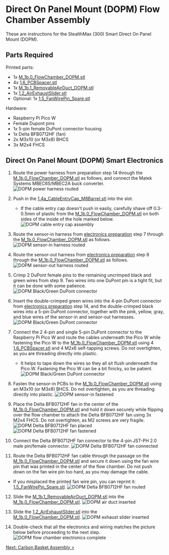# Direct On Panel Mount (DOPM) Flow Chamber Assembly

These are instructions for the StealthMax (300) Smart Direct On Panel Mount (DOPM).

## Parts Required

Printed parts:
- 1x [M_1b.0_FlowChamber_DOPM.stl](/STLs/1_FlowChamber/1b_DirectOnPanelMount/StealthMax/M_1b.0_FlowChamber_DOPM.stl)
- 4x [1.6_PCBSpacer.stl](/STLs/1_FlowChamber/1.6_PCBSpacer.stl)
- 1x [M_1b.1_RemovableAirDuct_DOPM.stl](/STLs/1_FlowChamber/1b_DirectOnPanelMount/StealthMax/M_1b.1_RemovableAirDuct_DOPM.stl)
- 1x [1.2_AirExhaustSlider.stl](/STLs/1_FlowChamber/1.2_AirExhaustSlider.stl)
- Optional: 1x [1.5_FanWirePin_Spare.stl](/STLs/1_FlowChamber/1.5_FanWirePin_Spare.stl)

Hardware:
- Raspberry Pi Pico W
- Female Dupont pins
- 1x 5-pin female DuPont connector housing
- 1x Delta BFB0712HF (fan)
- 2x M3x10 (or M3x8) BHCS
- 3x M2x4 FHCS

## Direct On Panel Mount (DOPM) Smart Electronics

1. Route the power harness from preparation step 14 through the [M_1b.0_FlowChamber_DOPM.stl](/STLs/1_FlowChamber/1b_DirectOnPanelMount/StealthMax/M_1b.0_FlowChamber_DOPM.stl) as follows, and connect the Matek Systems MBEC6S/MBEC2A buck converter.
![DOPM power harness routed](/assets/docs/dopm_flowchamber_power_harness_routed.png)

2. Push in the [1.4a_CableEntryCap_M8Barrel.stl](/STLs/1_FlowChamber/1.4a_CableEntryCap_M8Barrel.stl) into the slot.
   - If the cable entry cap doesn't push in easily, carefully shave off 0.3-0.5mm of plastic from the [M_1b.0_FlowChamber_DOPM.stl](/STLs/1_FlowChamber/1b_DirectOnPanelMount/StealthMax/M_1b.0_FlowChamber_DOPM.stl) on both sides of the inside of the hole marked below.
![DOPM cable entry cap assembly](/assets/docs/dopm_flowchamber_cable_entry_cap_assembly.png)

3. Route the sensor-in harness from [electronics preparation](/Docs/DOPM_Electronics_Preparation.md) step 7 through the [M_1b.0_FlowChamber_DOPM.stl](/STLs/1_FlowChamber/1b_DirectOnPanelMount/StealthMax/M_1b.0_FlowChamber_DOPM.stl) as follows.
![DOPM sensor-in harness routed](/assets/docs/dopm_flowchamber_sensor_in_routed.png)

4. Route the sensor-out harness from [electronics preparation](/Docs/DOPM_Electronics_Preparation.md) step 8 through the [M_1b.0_FlowChamber_DOPM.stl](/STLs/1_FlowChamber/1b_DirectOnPanelMount/StealthMax/M_1b.0_FlowChamber_DOPM.stl) as follows.
![DOPM sensor-out harness routed](/assets/docs/dopm_flowchamber_sensor_out_routed.png)

5. Crimp 2 DuPont female pins to the remaining uncrimped black and green wires from step 9. Two wires into one DuPont pin is a tight fit, but it can be done with some patience.
![DOPM Black/Green DuPont connector](/assets/docs/dopm_flowchamber_electronics_bg_double_dupont.png)

6. Insert the double-crimped green wires into the 4-pin DuPont connector from [electronics preparation](/Docs/DOPM_Electronics_Preparation.md) step 14, and the double-crimped black wires into a 5-pin DuPont connector, together with the pink, yellow, gray, and blue wires of the sensor-in and sensor-out harnesses.
![DOPM Black/Green DuPont connector](/assets/docs/dopm_flowchamber_electronics_bg_double_dupont_inserted.png)

7. Connect the 2 4-pin and single 5-pin DuPont connector to the Raspberry Pi Pico W and route the cables underneath the Pico W while fastening the Pico W to the [M_1b.0_FlowChamber_DOPM.stl](/STLs/1_FlowChamber/1b_DirectOnPanelMount/StealthMax/M_1b.0_FlowChamber_DOPM.stl) using 4 [1.6_PCBSpacer.stl](/STLs/1_FlowChamber/1.6_PCBSpacer.stl) and 4 M2x6 self-tapping screws. Do not overtighten, as you are threading directly into plastic.
   - It helps to tape down the wires so they all sit flush underneath the Pico W. Fastening the Pico W can be a bit finicky, so be patient.
![DOPM Black/Green DuPont connector](/assets/docs/dopm_flowchamber_pico_connected.png)

8. Fasten the sensor-in PCBs to the [M_1b.0_FlowChamber_DOPM.stl](/STLs/1_FlowChamber/1b_DirectOnPanelMount/StealthMax/M_1b.0_FlowChamber_DOPM.stl) using an M3x10 (or M3x8) BHCS. Do not overtighten, as you are threading directly into plastic.
![DOPM sensor-in fastened](/assets/docs/dopm_flowchamber_sensor_in_fastened.png)

9. Place the Delta BFB0712HF fan in the center of the [M_1b.0_FlowChamber_DOPM.stl](/STLs/1_FlowChamber/1b_DirectOnPanelMount/StealthMax/M_1b.0_FlowChamber_DOPM.stl) and hold it down securely while flipping over the flow chamber to attach the Delta BFB0712HF fan using 3x M2x4 FHCS. Do not overtighten, as M2 screws are very fragile.
![DOPM Delta BFB0712HF fan placed](/assets/docs/dopm_flowchamber_fan_placed.png)
![DOPM Delta BFB0712HF fan fastened](/assets/docs/dopm_flowchamber_fan_fastened.png)

10. Connect the Delta BFB0712HF fan connector to the 4-pin JST-PH 2.0 male pin/female connector.
![DOPM Delta BFB0712HF fan connected](/assets/docs/dopm_flowchamber_fan_connected.png)

11. Route the Delta BFB0712HF fan cable through the passage on the [M_1b.0_FlowChamber_DOPM.stl](/STLs/1_FlowChamber/1b_DirectOnPanelMount/StealthMax/M_1b.0_FlowChamber_DOPM.stl) and secure it down using the fan wire pin that was printed in the center of the flow chamber. Do not push down on the fan wire pin too hard, as you may damage the cable.
   - If you misplaced the printed fan wire pin, you can reprint it: [1.5_FanWirePin_Spare.stl](/STLs/1_FlowChamber/1.5_FanWirePin_Spare.stl).
![DOPM Delta BFB0712HF fan routed](/assets/docs/dopm_flowchamber_fan_routed.png)

12. Slide the [M_1b.1_RemovableAirDuct_DOPM.stl](/STLs/1_FlowChamber/1b_DirectOnPanelMount/StealthMax/M_1b.1_RemovableAirDuct_DOPM.stl) into the [M_1b.0_FlowChamber_DOPM.stl](/STLs/1_FlowChamber/1b_DirectOnPanelMount/StealthMax/M_1b.0_FlowChamber_DOPM.stl).
![DOPM air duct inserted](/assets/docs/dopm_flowchamber_air_duct_inserted.png)

1.  Slide the [1.2_AirExhaustSlider.stl](/STLs/1_FlowChamber/1.2_AirExhaustSlider.stl) into the [M_1b.0_FlowChamber_DOPM.stl](/STLs/1_FlowChamber/1b_DirectOnPanelMount/StealthMax/M_1b.0_FlowChamber_DOPM.stl).
![DOPM exhaust slider inserted](/assets/docs/dopm_flowchamber_exhaust_slider_inserted.png)

1.  Double-check that all the electronics and wiring matches the picture below before proceeding to the next step.
![DOPM flow chamber electronics complete](/assets/docs/dopm_flowchamber_electronics_complete.png)

[Next: Carbon Basket Assembly >](Carbon_Basket_Assembly.md)